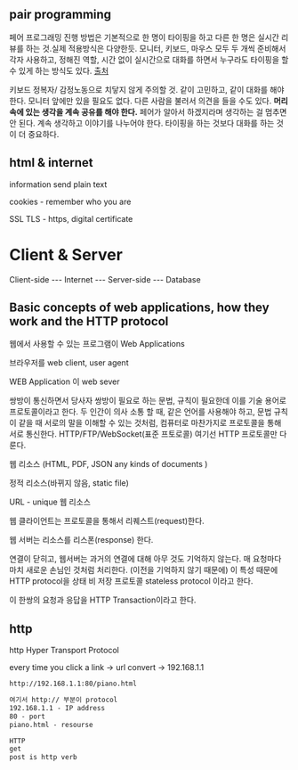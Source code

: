 ## pair programming

페어 프로그래밍 진행 방법은 기본적으로 한 명이 타이핑을 하고 다른 한 명은 실시간 리뷰를 하는 것.실제 적용방식은 다양한듯. 모니터, 키보드, 마우스 모두 두 개씩 준비해서 각자 사용하고, 정해진 역할, 시간 없이 실시간으로 대화를 하면서 누구라도 타이핑을 할 수 있게 하는 방식도 있다. [출처](https://kihoonkim.github.io/2018/01/01/Agile/pair-programming/) 

키보드 정복자/ 감정노동으로 치닿지 않게 주의할 것. 같이 고민하고, 같이 대화를 해야 한다. 모니터 앞에만 있을 필요도 없다. 다른 사람을 불러서 의견을 들을 수도 있다. **머리 속에 있는 생각을 계속 공유를 해야 한다.** 페어가 알아서 하겠지라며 생각하는 걸 멈추면 안 된다. 계속 생각하고 이야기를 나누어야 한다. 타이핑을 하는 것보다 대화를 하는 것이 더 중요하다.

## html & internet

information send plain text

cookies - remember who you are

SSL TLS - https, digital certificate 

# Client & Server 

Client-side --- Internet --- Server-side --- Database



## Basic concepts of web applications, how they work and the HTTP protocol

웹에서 사용할 수 있는 프로그램이 Web Applications



브라우저를 web client, user agent

WEB Application 이 web sever



쌍방이 통신하면서 당사자 쌍방이 필요로 하는 문법, 규칙이 필요한데 이를 기술 용어로 프로토콜이라고 한다. 두 인간이 의사 소통 할 때, 같은 언어를 사용해야 하고, 문법 규칙이 같을 때 서로의 말을 이해할 수 있는 것처럼, 컴퓨터로 마찬가지로 프로토콜을 통해 서로 통신한다. HTTP/FTP/WebSocket(표준 프토로콜) 여기선 HTTP 프로토콜만 다룬다. 

웹 리소스 (HTML, PDF, JSON any kinds of documents ) 

정적 리소스(바뀌지 않음, static file)

URL - unique 웹 리소스



웹 클라이언트는 프로토콜을 통해서 리퀘스트(request)한다. 

웹 서버는 리소스를 리스폰(response) 한다. 

연결이 닫히고, 웹서버는 과거의 연결에 대해 아무 것도 기억하지 않는다. 매 요청마다 마치 새로운 손님인 것처럼 처리한다. (이전을 기억하지 않기 때문에) 이 특성 때문에 HTTP protocol을 상태 비 저장 프로토콜 stateless protocol 이라고 한다.

이 한쌍의 요청과 응답을 HTTP Transaction이라고 한다.



## http

http Hyper Transport Protocol

every time you click a link -> url convert -> 192.168.1.1



```html
http://192.168.1.1:80/piano.html

여기서 http:// 부분이 protocol
192.168.1.1 - IP address
80 - port
piano.html - resourse

HTTP
get
post is http verb


```

